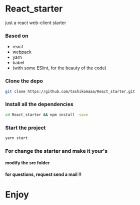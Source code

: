 # React_starter
just a react web-client starter

### Based on 
- react
- webpack
- yarn
- babel
- (with some ESlint, for the beauty of the code)

### Clone the depo
```bash 
git clone https://github.com/tashikomaaa/React_starter.git
```

### Install all the dependencies 
```bash 
cd React_starter && npm install -save
```

### Start the project 
```bash
yarn start
```

### For change the starter and make it your's
#### modify the src folder


#### for questions, request send a mail !! 

# Enjoy
